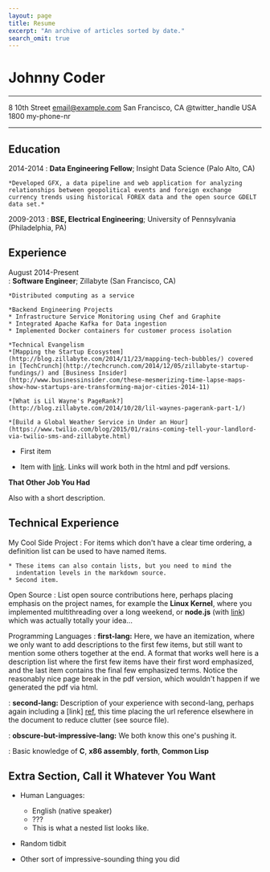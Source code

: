 ```yaml
---
layout: page
title: Resume
excerpt: "An archive of articles sorted by date."
search_omit: true
---
```


Johnny Coder
============
 
-------------------     ----------------------------
8 10th Street                        email@example.com
San Francisco, CA                          @twitter_handle
USA                           1800 my-phone-nr
-------------------     ----------------------------
 
Education
---------
 
2014-2014
:   **Data Engineering Fellow**; Insight Data Science (Palo Alto, CA)
 
    *Developed GFX, a data pipeline and web application for analyzing relationships between geopolitical events and foreign exchange currency trends using historical FOREX data and the open source GDELT data set.*
 
2009-2013
:   **BSE, Electrical Engineering**; University of
    Pennsylvania (Philadelphia, PA)
 
 
Experience
----------

August 2014-Present  
:   **Software Engineer**; Zillabyte (San Francisco, CA)

    *Distributed computing as a service

    *Backend Engineering Projects
    * Infrastructure Service Monitoring using Chef and Graphite
    * Integrated Apache Kafka for Data ingestion
    * Implemented Docker containers for customer process isolation
 
    *Technical Evangelism
    *[Mapping the Startup Ecosystem](http://blog.zillabyte.com/2014/11/23/mapping-tech-bubbles/) covered in [TechCrunch](http://techcrunch.com/2014/12/05/zillabyte-startup-fundings/) and [Business Insider](http://www.businessinsider.com/these-mesmerizing-time-lapse-maps-show-how-startups-are-transforming-major-cities-2014-11)

    *[What is Lil Wayne's PageRank?](http://blog.zillabyte.com/2014/10/28/lil-waynes-pagerank-part-1/)

    *[Build a Global Weather Service in Under an Hour](https://www.twilio.com/blog/2015/01/rains-coming-tell-your-landlord-via-twilio-sms-and-zillabyte.html)


* First item
 
* Item with [link](http://www.example.com). Links will work both in
  the html and pdf versions.
 
**That Other Job You Had**
 
Also with a short description.
 
Technical Experience
--------------------
 
My Cool Side Project
:   For items which don't have a clear time ordering, a definition
    list can be used to have named items.
 
    * These items can also contain lists, but you need to mind the
      indentation levels in the markdown source.
    * Second item.
 
Open Source
:   List open source contributions here, perhaps placing emphasis on
    the project names, for example the **Linux Kernel**, where you
    implemented multithreading over a long weekend, or **node.js**
    (with [link](http://nodejs.org)) which was actually totally
    your idea...
 
Programming Languages
:   **first-lang:** Here, we have an itemization, where we only want
    to add descriptions to the first few items, but still want to
    mention some others together at the end. A format that works well
    here is a description list where the first few items have their
    first word emphasized, and the last item contains the final few
    emphasized terms. Notice the reasonably nice page break in the pdf
    version, which wouldn't happen if we generated the pdf via html.
 
:   **second-lang:** Description of your experience with second-lang,
    perhaps again including a [link] [ref], this time placing the url
    reference elsewhere in the document to reduce clutter (see source
    file). 
 
:   **obscure-but-impressive-lang:** We both know this one's pushing
    it.
 
:   Basic knowledge of **C**, **x86 assembly**, **forth**, **Common Lisp**
 
[ref]: https://github.com/githubuser/superlongprojectname
 
Extra Section, Call it Whatever You Want
----------------------------------------
 
* Human Languages:
 
     * English (native speaker)
     * ???
     * This is what a nested list looks like.
 
* Random tidbit
 
* Other sort of impressive-sounding thing you did
